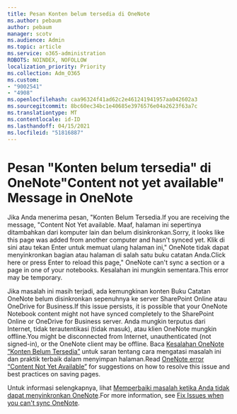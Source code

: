```yaml
---
title: Pesan Konten belum tersedia di OneNote
ms.author: pebaum
author: pebaum
manager: scotv
ms.audience: Admin
ms.topic: article
ms.service: o365-administration
ROBOTS: NOINDEX, NOFOLLOW
localization_priority: Priority
ms.collection: Adm_O365
ms.custom:
- "9002541"
- "4908"
ms.openlocfilehash: caa96324f41ad62c2e461241941957aa042602a3
ms.sourcegitcommit: 8bc60ec34bc1e40685e3976576e04a2623f63a7c
ms.translationtype: MT
ms.contentlocale: id-ID
ms.lasthandoff: 04/15/2021
ms.locfileid: "51816887"
---
```

# <a name="content-not-yet-available-message-in-onenote"></a><span data-ttu-id="d680e-102">Pesan "Konten belum tersedia" di OneNote</span><span class="sxs-lookup"><span data-stu-id="d680e-102">"Content not yet available" Message in OneNote</span></span>

<span data-ttu-id="d680e-103">Jika Anda menerima pesan, "Konten Belum Tersedia.</span><span class="sxs-lookup"><span data-stu-id="d680e-103">If you are receiving the message, "Content Not Yet available.</span></span> <span data-ttu-id="d680e-104">Maaf, halaman ini sepertinya ditambahkan dari komputer lain dan belum disinkronkan.</span><span class="sxs-lookup"><span data-stu-id="d680e-104">Sorry, it looks like this page was added from another computer and hasn't synced yet.</span></span> <span data-ttu-id="d680e-105">Klik di sini atau tekan Enter untuk memuat ulang halaman ini," OneNote tidak dapat menyinkronkan bagian atau halaman di salah satu buku catatan Anda.</span><span class="sxs-lookup"><span data-stu-id="d680e-105">Click here or press Enter to reload this page," OneNote can't sync a section or a page in one of your notebooks.</span></span> <span data-ttu-id="d680e-106">Kesalahan ini mungkin sementara.</span><span class="sxs-lookup"><span data-stu-id="d680e-106">This error may be temporary.</span></span>

<span data-ttu-id="d680e-107">Jika masalah ini masih terjadi, ada kemungkinan konten Buku Catatan OneNote belum disinkronkan sepenuhnya ke server SharePoint Online atau OneDrive for Business.</span><span class="sxs-lookup"><span data-stu-id="d680e-107">If this issue persists, it is possible that your OneNote Notebook content might not have synced completely to the SharePoint Online or OneDrive for Business server.</span></span> <span data-ttu-id="d680e-108">Anda mungkin terputus dari Internet, tidak terautentikasi (tidak masuk), atau klien OneNote mungkin offline.</span><span class="sxs-lookup"><span data-stu-id="d680e-108">You might be disconnected from Internet, unauthenticated (not signed-in), or the OneNote client may be offline.</span></span> <span data-ttu-id="d680e-109">Baca [Kesalahan OneNote “Konten Belum Tersedia”](https://docs.microsoft.com/office/troubleshoot/onenote/onenote-error-content-not-yet-available) untuk saran tentang cara mengatasi masalah ini dan praktik terbaik dalam menyimpan halaman.</span><span class="sxs-lookup"><span data-stu-id="d680e-109">Read [OneNote error “Content Not Yet Available”](https://docs.microsoft.com/office/troubleshoot/onenote/onenote-error-content-not-yet-available) for suggestions on how to resolve this issue and best practices on saving pages.</span></span>

<span data-ttu-id="d680e-110">Untuk informasi selengkapnya, lihat [Memperbaiki masalah ketika Anda tidak dapat menyinkronkan OneNote](https://support.office.com/article/Fix-issues-when-you-can-t-sync-OneNote-299495ef-66d1-448f-90c1-b785a6968d45).</span><span class="sxs-lookup"><span data-stu-id="d680e-110">For more information, see [Fix Issues when you can't sync OneNote](https://support.office.com/article/Fix-issues-when-you-can-t-sync-OneNote-299495ef-66d1-448f-90c1-b785a6968d45).</span></span>
